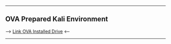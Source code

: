 ----

## OVA Prepared Kali Environment

--> [Link OVA Installed Drive](https://drive.google.com/file/d/17m_K8ysrJO45aY7RJHxY3FIUq162o0W1/view?usp=drive_link) <--

----
